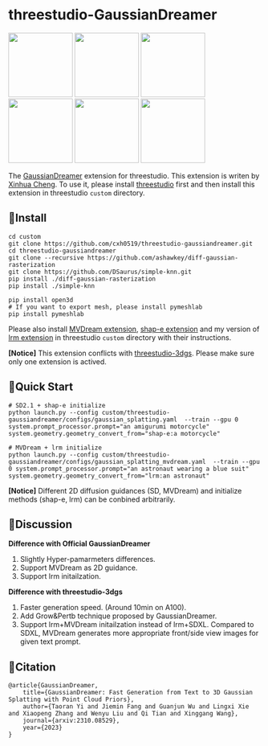 # threestudio-GaussianDreamer

<img src="https://github.com/cxh0519/threestudio-gaussiandreamer/assets/sd1" width="" height="128">
<img src="https://github.com/cxh0519/threestudio-gaussiandreamer/assets/sd2" width="" height="128">
<img src="https://github.com/cxh0519/threestudio-gaussiandreamer/assets/sd3" width="" height="128">

<img src="https://github.com/cxh0519/threestudio-gaussiandreamer/assets/mv1" width="" height="128">
<img src="https://github.com/cxh0519/threestudio-gaussiandreamer/assets/mv2" width="" height="128">
<img src="https://github.com/cxh0519/threestudio-gaussiandreamer/assets/mv3" width="" height="128">

The [GaussianDreamer](https://github.com/hustvl/GaussianDreamer) extension for threestudio. This extension is writen by [Xinhua Cheng](https://github.com/cxh0519/). To use it, please install [threestudio](https://github.com/threestudio-project/threestudio) first and then install this extension in threestudio `custom` directory.

## 🔧Install
```
cd custom
git clone https://github.com/cxh0519/threestudio-gaussiandreamer.git
cd threestudio-gaussiandreamer
git clone --recursive https://github.com/ashawkey/diff-gaussian-rasterization
git clone https://github.com/DSaurus/simple-knn.git
pip install ./diff-gaussian-rasterization
pip install ./simple-knn

pip install open3d
# If you want to export mesh, please install pymeshlab
pip install pymeshlab
```
Please also install [MVDream extension](https://github.com/DSaurus/threestudio-mvdream), [shap-e extension](https://github.com/DSaurus/threestudio-shap-e) and my version of [lrm extension](https://github.com/cxh0519/threestudio-lrm) in threestudio `custom` directory with their instructions.

**[Notice]** This extension conflicts with [threestudio-3dgs](https://github.com/DSaurus/threestudio-3dgs). Please make sure only one extension is actived.

## 🚀Quick Start
```
# SD2.1 + shap-e initialize
python launch.py --config custom/threestudio-gaussiandreamer/configs/gaussian_splatting.yaml  --train --gpu 0 system.prompt_processor.prompt="an amigurumi motorcycle" system.geometry.geometry_convert_from="shap-e:a motorcycle"

# MVDream + lrm initialize
python launch.py --config custom/threestudio-gaussiandreamer/configs/gaussian_splatting_mvdream.yaml  --train --gpu 0 system.prompt_processor.prompt="an astronaut wearing a blue suit" system.geometry.geometry_convert_from="lrm:an astronaut"
```
**[Notice]** Different 2D diffusion guidances (SD, MVDream) and initialize methods (shap-e, lrm) can be conbined arbitrarily.

## 📢Discussion

**Difference with Official GaussianDreamer** 

1. Slightly Hyper-pamarmeters differences.
2. Support MVDream as 2D guidance.
3. Support lrm initailzation.

**Difference with threestudio-3dgs**

1. Faster generation speed. (Around 10min on A100).
2. Add Grow&Pertb technique proposed by GaussianDreamer.
3. Support lrm+MVDream initailzation instead of lrm+SDXL.
Compared to SDXL, MVDream generates more appropriate front/side view images for given text prompt.



## 📌Citation
```
@article{GaussianDreamer,
    title={GaussianDreamer: Fast Generation from Text to 3D Gaussian Splatting with Point Cloud Priors},
    author={Taoran Yi and Jiemin Fang and Guanjun Wu and Lingxi Xie and Xiaopeng Zhang and Wenyu Liu and Qi Tian and Xinggang Wang},
    journal={arxiv:2310.08529},
    year={2023}
}
```